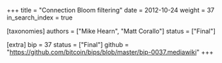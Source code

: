 +++
title = "Connection Bloom filtering"
date = 2012-10-24
weight = 37
in_search_index = true

[taxonomies]
authors = ["Mike Hearn", "Matt Corallo"]
status = ["Final"]

[extra]
bip = 37
status = ["Final"]
github = "https://github.com/bitcoin/bips/blob/master/bip-0037.mediawiki"
+++

